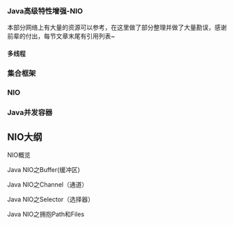 ### **Java高级特性增强-NIO**
本部分网络上有大量的资源可以参考，在这里做了部分整理并做了大量勘误，感谢前辈的付出，每节文章末尾有引用列表~


#### **多线程**


### **集合框架**


### **NIO**


### **Java并发容器**


## NIO大纲


NIO概览


Java NIO之Buffer(缓冲区)


Java NIO之Channel（通道）


Java NIO之Selector（选择器）


Java NIO之拥抱Path和Files
